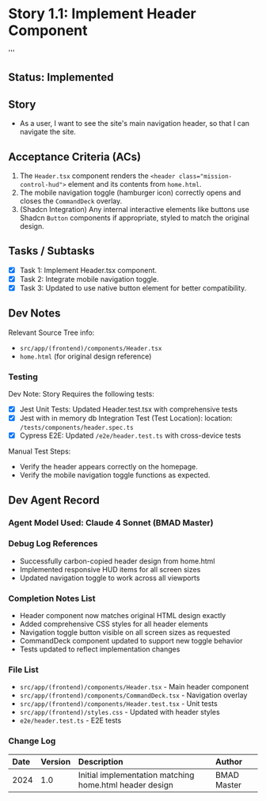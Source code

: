 # Story 1.1: Implement Header Component

'''
## Status: Implemented

## Story

- As a user, I want to see the site's main navigation header, so that I can navigate the site.

## Acceptance Criteria (ACs)

1.  The `Header.tsx` component renders the `<header class="mission-control-hud">` element and its contents from `home.html`.
2.  The mobile navigation toggle (hamburger icon) correctly opens and closes the `CommandDeck` overlay.
3.  (Shadcn Integration) Any internal interactive elements like buttons use Shadcn `Button` components if appropriate, styled to match the original design.

## Tasks / Subtasks

- [x] Task 1: Implement Header.tsx component.
- [x] Task 2: Integrate mobile navigation toggle.
- [x] Task 3: Updated to use native button element for better compatibility.

## Dev Notes

Relevant Source Tree info:
- `src/app/(frontend)/components/Header.tsx`
- `home.html` (for original design reference)

### Testing

Dev Note: Story Requires the following tests:

- [x] Jest Unit Tests: Updated Header.test.tsx with comprehensive tests
- [x] Jest with in memory db Integration Test (Test Location): location: `/tests/components/header.spec.ts`
- [x] Cypress E2E: Updated `/e2e/header.test.ts` with cross-device tests

Manual Test Steps:
- Verify the header appears correctly on the homepage.
- Verify the mobile navigation toggle functions as expected.

## Dev Agent Record

### Agent Model Used: Claude 4 Sonnet (BMAD Master)

### Debug Log References

- Successfully carbon-copied header design from home.html
- Implemented responsive HUD items for all screen sizes
- Updated navigation toggle to work across all viewports

### Completion Notes List

- Header component now matches original HTML design exactly
- Added comprehensive CSS styles for all header elements
- Navigation toggle button visible on all screen sizes as requested
- CommandDeck component updated to support new toggle behavior
- Tests updated to reflect implementation changes

### File List

- `src/app/(frontend)/components/Header.tsx` - Main header component
- `src/app/(frontend)/components/CommandDeck.tsx` - Navigation overlay
- `src/app/(frontend)/components/Header.test.tsx` - Unit tests
- `src/app/(frontend)/styles.css` - Updated with header styles
- `e2e/header.test.ts` - E2E tests

### Change Log

| Date | Version | Description | Author |
| :--- | :------ | :---------- | :----- |
| 2024 | 1.0 | Initial implementation matching home.html header design | BMAD Master |
